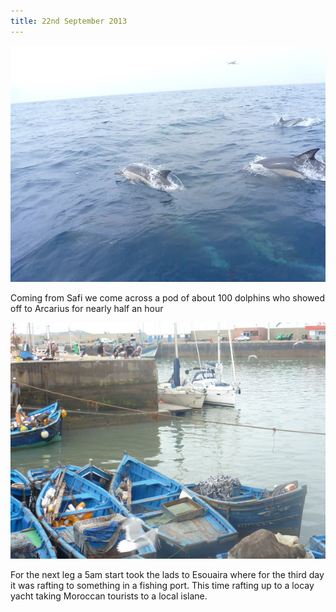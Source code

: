 ```yaml
---
title: 22nd September 2013
---
```

<img class="medium-img" src="/img/P1020568.jpg" />

Coming from Safi we come across a pod of about 100 dolphins who showed off to Arcarius for nearly half an hour

<img class="medium-img" src="/img/P1020673.jpg" />

For the next leg a 5am start took the lads to Esouaira where for the third day it was rafting to something in a fishing port. This time rafting up to a locay yacht taking Moroccan tourists to a local islane.
